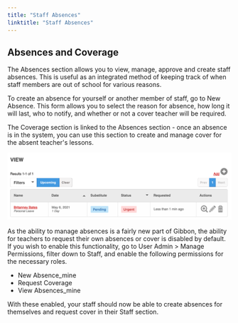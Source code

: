 ```yaml
---
title: "Staff Absences"
linktitle: "Staff Absences"
---
```


## Absences and Coverage

The Absences section allows you to view, manage, approve and create staff absences. This is useful as an integrated method of keeping track of when staff members are out of school for various reasons.

To create an absence for yourself or another member of staff, go to New Absence. This form allows you to select the reason for absence, how long it will last, who to notify, and whether or not a cover teacher will be required.

The Coverage section is linked to the Absences section - once an absence is in the system, you can use this section to create and manage cover for the absent teacher's lessons.

![Coverage menu](/static/img/administrators/coverage.png)

As the ability to manage absences is a fairly new part of Gibbon, the ability for teachers to request their own absences or cover is disabled by default. If you wish to enable this functionality, go to User Admin > Manage Permissions, filter down to Staff, and enable the following permissions for the necessary roles.

- New Absence_mine
- Request Coverage
- View Absences_mine

With these enabled, your staff should now be able to create absences for themselves and request cover in their Staff section.
